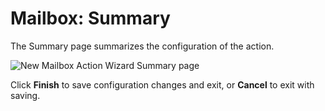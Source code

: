 # Mailbox: Summary

The Summary page summarizes the configuration of the action.

![New Mailbox Action Wizard Summary page](/img/product_docs/accessanalyzer/admin/datacollector/adinventory/summary.webp)

Click **Finish** to save configuration changes and exit, or **Cancel** to exit with saving.

